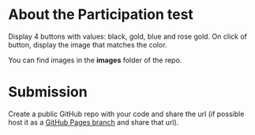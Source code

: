 # About the Participation test
Display 4 buttons with values: black, gold, blue and rose gold. On click of button, display the image that matches the color.

You can find images in the **images** folder of the repo.

# Submission
Create a public GitHub repo with your code and share the url (if possible host it as a [GitHub Pages branch](https://pages.github.com/) and share that url).
